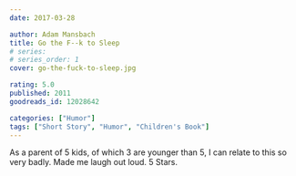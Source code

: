 ```yaml
---
date: 2017-03-28

author: Adam Mansbach
title: Go the F--k to Sleep
# series: 
# series_order: 1
cover: go-the-fuck-to-sleep.jpg

rating: 5.0
published: 2011
goodreads_id: 12028642

categories: ["Humor"]
tags: ["Short Story", "Humor", "Children's Book"]
---
```


As a parent of 5 kids, of which 3 are younger than 5, I can relate to this so very badly. Made me laugh out loud. 5 Stars.

